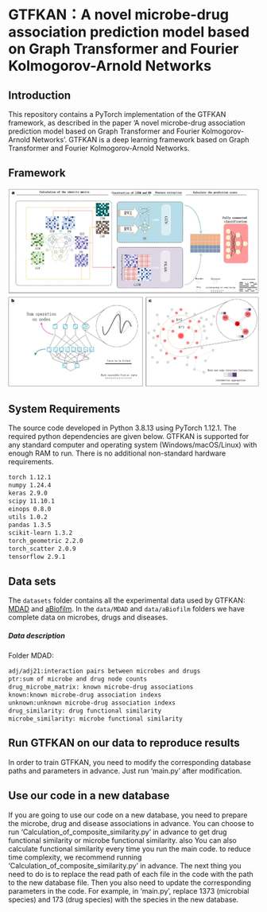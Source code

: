 # GTFKAN：A novel microbe-drug association prediction model based on Graph Transformer and Fourier Kolmogorov-Arnold Networks
## Introduction
This repository contains a PyTorch implementation of the GTFKAN framework, as described in the paper ‘A novel microbe-drug association prediction model based on Graph Transformer and Fourier Kolmogorov-Arnold Networks’. GTFKAN is a deep learning framework based on Graph Transformer and Fourier Kolmogorov-Arnold Networks.
## Framework
![GTFKAN](GTFKAN.jpg)
## System Requirements
The source code developed in Python 3.8.13 using PyTorch 1.12.1. The required python dependencies are given below. GTFKAN is supported for any standard computer and operating system (Windows/macOS/Linux) with enough RAM to run. There is no additional non-standard hardware requirements.

```
torch 1.12.1
numpy 1.24.4
keras 2.9.0
scipy 11.10.1
einops 0.8.0
utils 1.0.2
pandas 1.3.5
scikit-learn 1.3.2
torch_geometric 2.2.0
torch_scatter 2.0.9
tensorflow 2.9.1
```


## Data sets
The `datasets` folder contains all the experimental data used by GTFKAN: [MDAD](http://chengroup.cumt.edu.cn/MDAD) and [aBiofilm](http://bioinfo.imtech.res.in/manojk/abiofilm/). In the `data/MDAD` and `data/aBiofilm` folders we have complete data on microbes, drugs and diseases.


##### Data description
Folder MDAD:<br>
```
adj/adj21:interaction pairs between microbes and drugs
ptr:sum of microbe and drug node counts
drug_microbe_matrix: known microbe-drug associations
known:known microbe-drug association indexs
unknown:unknown microbe-drug association indexs
drug_similarity: drug functional similarity
microbe_similarity: microbe functional similarity
```


## Run GTFKAN on our data to reproduce results
In order to train GTFKAN, you need to modify the corresponding database paths and parameters in advance. Just run ‘main.py’ after modification.


## Use our code in a new database
If you are going to use our code on a new database, you need to prepare the microbe, drug and disease associations in advance. You can choose to run ‘Calculation_of_composite_similarity.py’ in advance to get drug functional similarity or microbe functional similarity. also You can also calculate functional similarity every time you run the main code. to reduce time complexity, we recommend running ‘Calculation_of_composite_similarity.py’ in advance. The next thing you need to do is to replace the read path of each file in the code with the path to the new database file. Then you also need to update the corresponding parameters in the code. For example, in ‘main.py’, replace 1373 (microbial species) and 173 (drug species) with the species in the new database.

